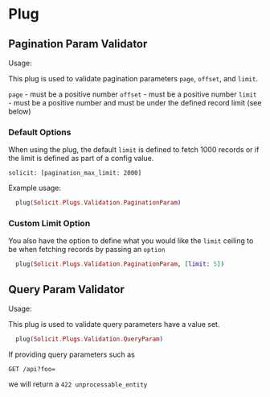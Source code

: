 # Plug

## Pagination Param Validator

Usage:

This plug is used to validate pagination parameters `page`, `offset`, and `limit`.

`page` - must be a positive number
`offset` - must be a positive number
`limit` - must be a positive number and must be under the defined record limit (see below)

### Default Options

When using the plug, the default `limit` is defined to fetch 1000 records or if the
limit is defined as part of a config value.

```text
solicit: [pagination_max_limit: 2000]
```

Example usage:
```elixir
  plug(Solicit.Plugs.Validation.PaginationParam)
```

### Custom Limit Option

You also have the option to define what you would like the `limit` ceiling to be
when fetching records by passing an `option`

```elixir
  plug(Solicit.Plugs.Validation.PaginationParam, [limit: 5])
```

## Query Param Validator

Usage:

This plug is used to validate query parameters have a value set.

```elixir
  plug(Solicit.Plugs.Validation.QueryParam)
```

If providing query parameters such as
```text
GET /api?foo=
```
we will return a `422 unprocessable_entity`
